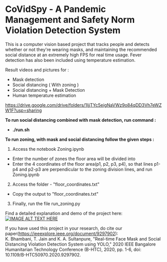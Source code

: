 # CoVidSpy - A Pandemic Management and Safety Norm Violation Detection System
This is a computer vision based project that tracks people and detects whether or not they're wearing masks, and maintaining the recommended social distance at an extremely high FPS for real time usage. Fever detection has also been included using temperature estimation.

Result videos and pictures for :
- Mask detection
- Social distancing ( With zoning )
- Social distancing + Mask Detection 
- Human temperature estimation

https://drive.google.com/drive/folders/1ljjTYc5eigNaVWz9o84qDD3Vh7eWZW1F?usp=sharing


**To run social distancing combined with mask detection, run command :** 
- **./run.sh**

**To run zoning, with mask and social distancing follow the given steps :**
1) Access the notebook Zoning.ipynb 
  - Enter the number of zones the floor area will be divided into
  - Enter the 4 coordinates of the floor area(p1, p2, p3, p4), so that lines p1-p4 and p2-p3 are perpendicular to the zoning division lines, and run Zoning.ipynb
2) Access the folder - "floor_coordinates.txt"
  - Copy the output to "floor_coordinates.txt"
3) Finally, run the file run_zoning.py

Find a detailed explanation and demo of the project here: <br>
[![IMAGE ALT TEXT HERE](https://img.youtube.com/vi/53fDd14n36Q/0.jpg)](https://www.youtube.com/watch?v=53fDd14n36Q)

If you have used this project in your research, do cite our paper(https://ieeexplore.ieee.org/document/9297902): <br>
K. Bhambani, T. Jain and K. A. Sultanpure, "Real-time Face Mask and Social Distancing Violation Detection System using YOLO," 2020 IEEE Bangalore Humanitarian Technology Conference (B-HTC), 2020, pp. 1-6, doi: 10.1109/B-HTC50970.2020.9297902.

